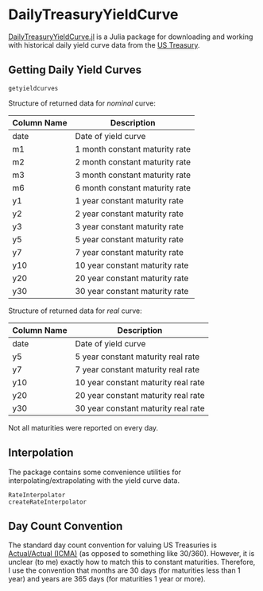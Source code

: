# DailyTreasuryYieldCurve

[DailyTreasuryYieldCurve.jl](https://github.com/tbeason/DailyTreasuryYieldCurve.jl) is a Julia package for downloading and working with historical daily yield curve data from the [US Treasury](https://www.treasury.gov/resource-center/data-chart-center/interest-rates/Pages/TextView.aspx?data=yield).

## Getting Daily Yield Curves

```@docs
getyieldcurves
```

Structure of returned data for *nominal* curve:

| Column Name | Description |
| ---- | ---- |
| date | Date of yield curve |
| m1 | 1 month constant maturity rate |
| m2 | 2 month constant maturity rate |
| m3 | 3 month constant maturity rate |
| m6 | 6 month constant maturity rate |
| y1 | 1 year constant maturity rate |
| y2 | 2 year constant maturity rate |
| y3 | 3 year constant maturity rate |
| y5 | 5 year constant maturity rate |
| y7 | 7 year constant maturity rate |
| y10 | 10 year constant maturity rate |
| y20 | 20 year constant maturity rate |
| y30 | 30 year constant maturity rate |


Structure of returned data for *real* curve:

| Column Name | Description |
| ---- | ---- |
| date | Date of yield curve |
| y5 | 5 year constant maturity real rate |
| y7 | 7 year constant maturity real rate |
| y10 | 10 year constant maturity real rate |
| y20 | 20 year constant maturity real rate |
| y30 | 30 year constant maturity real rate |


Not all maturities were reported on every day.


## Interpolation

The package contains some convenience utilities for interpolating/extrapolating with the yield curve data.

```@docs
RateInterpolator
createRateInterpolator
```


## Day Count Convention

The standard day count convention for valuing US Treasuries is [Actual/Actual (ICMA)](https://en.wikipedia.org/wiki/Day_count_convention#Actual/Actual_ICMA) (as opposed to something like 30/360). However, it is unclear (to me) exactly how to match this to constant maturities. Therefore, I use the convention that months are 30 days (for maturities less than 1 year) and years are 365 days (for maturities 1 year or more).
